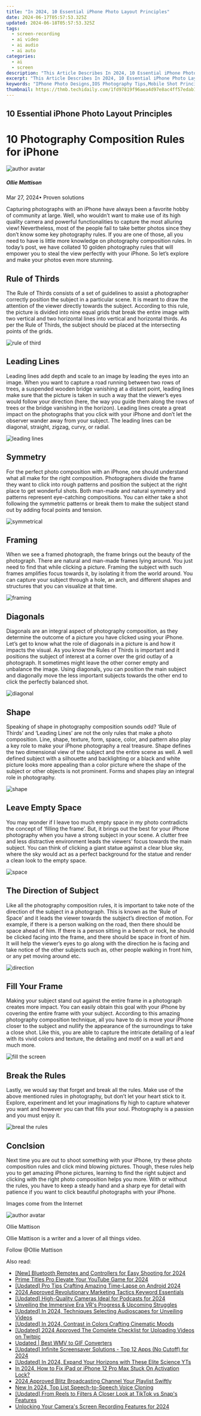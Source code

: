 ```yaml
---
title: "In 2024, 10 Essential iPhone Photo Layout Principles"
date: 2024-06-17T05:57:53.325Z
updated: 2024-06-18T05:57:53.325Z
tags: 
  - screen-recording
  - ai video
  - ai audio
  - ai auto
categories: 
  - ai
  - screen
description: "This Article Describes In 2024, 10 Essential iPhone Photo Layout Principles"
excerpt: "This Article Describes In 2024, 10 Essential iPhone Photo Layout Principles"
keywords: "IPhone Photo Designs,IOS Photography Tips,Mobile Shot Principles,Photo Composition Guide,IPhone Layering Rules,Snapshots Layout Basics,Mobile Imagery Techniques"
thumbnail: https://thmb.techidaily.com/1fd97819f96aea4d97e8ac4ff57edab197b6c14d91b0c90b63f17b606d1e7ada.jpg
---
```


## 10 Essential iPhone Photo Layout Principles

# 10 Photography Composition Rules for iPhone

![author avatar](https://images.wondershare.com/filmora/article-images/ollie-mattison.jpg)

##### Ollie Mattison

 Mar 27, 2024• Proven solutions

 Capturing photographs with an iPhone have always been a favorite hobby of community at large. Well, who wouldn’t want to make use of its high quality camera and powerful functionalities to capture the most alluring view! Nevertheless, most of the people fail to take better photos since they don’t know some key photography rules. If you are one of those, all you need to have is little more knowledge on photography composition rules. In today’s post, we have collated 10 golden photography rules that will empower you to steal the view perfectly with your iPhone. So let’s explore and make your photos even more stunning.

## Rule of Thirds

 The Rule of Thirds consists of a set of guidelines to assist a photographer correctly position the subject in a particular scene. It is meant to draw the attention of the viewer directly towards the subject. According to this rule, the picture is divided into nine equal grids that break the entire image with two vertical and two horizontal lines into vertical and horizontal thirds. As per the Rule of Thirds, the subject should be placed at the intersecting points of the grids.

![rule of third](https://images.wondershare.com/filmora/article-images/rule-of-third.jpg)

## Leading Lines

 Leading lines add depth and scale to an image by leading the eyes into an image. When you want to capture a road running between two rows of trees, a suspended wooden bridge vanishing at a distant point, leading lines make sure that the picture is taken in such a way that the viewer’s eyes would follow your direction (here, the way you guide them along the rows of trees or the bridge vanishing in the horizon). Leading lines create a great impact on the photographs that you click with your iPhone and don’t let the observer wander away from your subject. The leading lines can be diagonal, straight, zigzag, curvy, or radial.

![leading lines](https://images.wondershare.com/filmora/article-images/leading-lines.jpg)

## Symmetry

 For the perfect photo composition with an iPhone, one should understand what all make for the right composition. Photographers divide the frame they want to click into rough patterns and position the subject at the right place to get wonderful shots. Both man-made and natural symmetry and patterns represent eye-catching compositions. You can either take a shot following the symmetric patterns or break them to make the subject stand out by adding focal points and tension.

![symmetrical](https://images.wondershare.com/filmora/article-images/Symmetrical.jpg)

## Framing

 When we see a framed photograph, the frame brings out the beauty of the photograph. There are natural and man-made frames lying around. You just need to find that while clicking a picture. Framing the subject with such frames amplifies focus towards it, by isolating it from the world around. You can capture your subject through a hole, an arch, and different shapes and structures that you can visualize at that time.

![framing](https://images.wondershare.com/filmora/article-images/framing.jpg)

## Diagonals

 Diagonals are an integral aspect of photography composition, as they determine the outcome of a picture you have clicked using your iPhone. Let’s get to know what the role of diagonals in a picture is and how it impacts the visual. As you know the Rules of Thirds is important and it positions the subject of interest at a corner over the grid outlay of a photograph. It sometimes might leave the other corner empty and unbalance the image. Using diagonals, you can position the main subject and diagonally move the less important subjects towards the other end to click the perfectly balanced shot.

![diagonal](https://images.wondershare.com/filmora/article-images/diagonal.jpg)

## Shape

 Speaking of shape in photography composition sounds odd? ‘Rule of Thirds’ and ‘Leading Lines’ are not the only rules that make a photo composition. Line, shape, texture, form, space, color, and pattern also play a key role to make your iPhone photography a real treasure. Shape defines the two dimensional view of the subject and the entire scene as well. A well defined subject with a silhouette and backlighting or a black and white picture looks more appealing than a color picture where the shape of the subject or other objects is not prominent. Forms and shapes play an integral role in photography.

![shape](https://images.wondershare.com/filmora/article-images/shape.jpg)

## Leave Empty Space

 You may wonder if I leave too much empty space in my photo contradicts the concept of ‘filling the frame’. But, it brings out the best for your iPhone photography when you have a strong subject in your scene. A clutter free and less distractive environment leads the viewers’ focus towards the main subject. You can think of clicking a giant statue against a clear blue sky, where the sky would act as a perfect background for the statue and render a clean look to the empty space.

![space](https://images.wondershare.com/filmora/article-images/Space.jpg)

## The Direction of Subject

 Like all the photography composition rules, it is important to take note of the direction of the subject in a photograph. This is known as the ‘Rule of Space’ and it leads the viewer towards the subject’s direction of motion. For example, if there is a person walking on the road, then there should be space ahead of him. If there is a person sitting in a bench or rock, he should be clicked facing into the frame, and there should be space in front of him. It will help the viewer’s eyes to go along with the direction he is facing and take notice of the other subjects such as, other people walking in front him, or any pet moving around etc.

![direction](https://images.wondershare.com/filmora/article-images/direction.jpg)

## Fill Your Frame

 Making your subject stand out against the entire frame in a photograph creates more impact. You can easily obtain this goal with your iPhone by covering the entire frame with your subject. According to this amazing photography composition technique, all you have to do is move your iPhone closer to the subject and nullify the appearance of the surroundings to take a close shot. Like this, you are able to capture the intricate detailing of a leaf with its vivid colors and texture, the detailing and motif on a wall art and much more.

![fill the screen](https://images.wondershare.com/filmora/article-images/fill-the-screen.jpg)

## Break the Rules

 Lastly, we would say that forget and break all the rules. Make use of the above mentioned rules in photography, but don’t let your heart stick to it. Explore, experiment and let your imaginations fly high to capture whatever you want and however you can that fills your soul. Photography is a passion and you must enjoy it.

![breal the rules](https://images.wondershare.com/filmora/article-images/break.jpg)

## Conclsion

 Next time you are out to shoot something with your iPhone, try these photo composition rules and click mind blowing pictures. Though, these rules help you to get amazing iPhone pictures, learning to find the right subject and clicking with the right photo composition helps you more. With or without the rules, you have to keep a steady hand and a sharp eye for detail with patience if you want to click beautiful photographs with your iPhone.

 Images come from the Internet

![author avatar](https://images.wondershare.com/filmora/article-images/ollie-mattison.jpg)

Ollie Mattison

Ollie Mattison is a writer and a lover of all things video.

Follow @Ollie Mattison


<ins class="adsbygoogle"
     style="display:block"
     data-ad-format="autorelaxed"
     data-ad-client="ca-pub-7571918770474297"
     data-ad-slot="1223367746"></ins>



<ins class="adsbygoogle"
     style="display:block"
     data-ad-client="ca-pub-7571918770474297"
     data-ad-slot="8358498916"
     data-ad-format="auto"
     data-full-width-responsive="true"></ins>


<span class="atpl-alsoreadstyle">Also read:</span>
<div><ul>
<li><a href="https://fox-blue.techidaily.com/new-bluetooth-remotes-and-controllers-for-easy-shooting-for-2024/"><u>[New] Bluetooth Remotes and Controllers for Easy Shooting for 2024</u></a></li>
<li><a href="https://fox-blue.techidaily.com/prime-titles-pro-elevate-your-youtube-game-for-2024/"><u>Prime Titles Pro  Elevate Your YouTube Game for 2024</u></a></li>
<li><a href="https://fox-blue.techidaily.com/updated-pro-tips-crafting-amazing-time-lapse-on-android-2024/"><u>[Updated] Pro Tips  Crafting Amazing Time-Lapse on Android 2024</u></a></li>
<li><a href="https://fox-blue.techidaily.com/2024-approved-revolutionary-marketing-tactics-keyword-essentials/"><u>2024 Approved  Revolutionary Marketing Tactics  Keyword Essentials</u></a></li>
<li><a href="https://fox-blue.techidaily.com/updated-high-quality-cameras-ideal-for-podcasts-for-2024/"><u>[Updated] High-Quality Cameras Ideal for Podcasts for 2024</u></a></li>
<li><a href="https://fox-blue.techidaily.com/unveiling-the-immersive-era-vrs-progress-and-upcoming-struggles/"><u>Unveiling the Immersive Era  VR's Progress & Upcoming Struggles</u></a></li>
<li><a href="https://fox-blue.techidaily.com/updated-in-2024-techniques-selecting-audioscapes-for-unveiling-videos/"><u>[Updated] In 2024, Techniques  Selecting Audioscapes for Unveiling Videos</u></a></li>
<li><a href="https://fox-blue.techidaily.com/updated-in-2024-contrast-in-colors-crafting-cinematic-moods/"><u>[Updated] In 2024, Contrast in Colors  Crafting Cinematic Moods</u></a></li>
<li><a href="https://twitter-videos.techidaily.com/updated-2024-approved-the-complete-checklist-for-uploading-videos-on-twitpic/"><u>[Updated] 2024 Approved  The Complete Checklist for Uploading Videos on Twitpic</u></a></li>
<li><a href="https://ai-editing-video.techidaily.com/updated-best-wmv-to-gif-converters/"><u>Updated | Best WMV to GIF Converters</u></a></li>
<li><a href="https://video-screen-grab.techidaily.com/updated-infinite-screensaver-solutions-top-12-apps-no-cutoff-for-2024/"><u>[Updated] Infinite Screensaver Solutions - Top 12 Apps (No Cutoff) for 2024</u></a></li>
<li><a href="https://facebook-video-share.techidaily.com/updated-in-2024-expand-your-horizons-with-these-elite-science-yts/"><u>[Updated] In 2024, Expand Your Horizons with These Elite Science YTs</u></a></li>
<li><a href="https://activate-lock.techidaily.com/in-2024-how-to-fix-ipad-or-iphone-12-pro-max-stuck-on-activation-lock-by-drfone-ios/"><u>In 2024, How to Fix iPad or iPhone 12 Pro Max Stuck On Activation Lock?</u></a></li>
<li><a href="https://youtube-videos.techidaily.com/2024-approved-blitz-broadcasting-channel-your-playlist-swiftly/"><u>2024 Approved  Blitz Broadcasting  Channel Your Playlist Swiftly</u></a></li>
<li><a href="https://ai-voice-clone.techidaily.com/new-in-2024-top-list-speech-to-speech-voice-cloning/"><u>New In 2024, Top List Speech-to-Speech Voice Cloning</u></a></li>
<li><a href="https://snapchat-videos.techidaily.com/updated-from-reels-to-filters-a-closer-look-at-tiktok-vs-snaps-features/"><u>[Updated] From Reels to Filters  A Closer Look at TikTok vs Snap's Features</u></a></li>
<li><a href="https://snapchat-videos.techidaily.com/unlocking-your-cameras-screen-recording-features-for-2024/"><u>Unlocking Your Camera's Screen Recording Features for 2024</u></a></li>
</ul></div>
